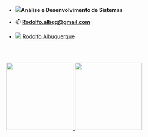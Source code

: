 

- <img src="https://img.icons8.com/emoji/18/000000/man-student.png"/>**Análise e Desenvolvimento de Sistemas**

- 📫 **Rodolfo.albqq@gmail.com**
- <img src="https://img.icons8.com/fluent/18/000000/linkedin.png"/> <a href="https://www.linkedin.com/in/rodolfo-albuquerque-0ab2091a3/">Rodolfo Albuquerque</a>

   <br>
   <br>
<div>
  <a href="https://github.com/rodolfoalbqq">
  <img height="180em" src="https://github-readme-stats.vercel.app/api?username=rodolfoalbqq&show_icons=true&theme=dracula&include_all_commits=true&count_private=true"/>
  <img height="180em" src="https://github-readme-stats.vercel.app/api/top-langs/?username=rodolfoalbqq&layout=compact&langs_count=7&theme=dracula"/>
</div>
  <br>
  <br>

